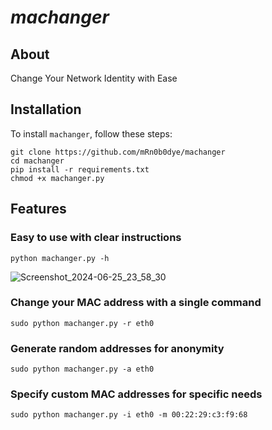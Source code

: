 # ***machanger***
## About
Change Your Network Identity with Ease
## Installation
To install ```machanger```, follow these steps:
```
git clone https://github.com/mRn0b0dye/machanger
cd machanger
pip install -r requirements.txt
chmod +x machanger.py 
```
## Features
### Easy to use with clear instructions
```
python machanger.py -h
```
![Screenshot_2024-06-25_23_58_30](https://github.com/mRn0b0dye/machanger/assets/114957011/6991a428-ad79-4193-929c-8c922e32ce66)


### Change your MAC address with a single command
```
sudo python machanger.py -r eth0
```
### Generate random addresses for anonymity
```
sudo python machanger.py -a eth0
```
### Specify custom MAC addresses for specific needs
```
sudo python machanger.py -i eth0 -m 00:22:29:c3:f9:68
```
